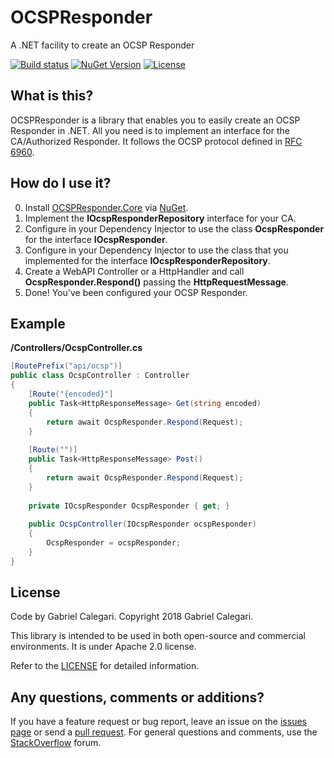 # OCSPResponder
A .NET facility to create an OCSP Responder

[![Build status](https://ci.appveyor.com/api/projects/status/lhqukqop1eh385wt?svg=true)](https://ci.appveyor.com/project/gabrielcalegari/ocspresponder)
[![NuGet Version](http://img.shields.io/nuget/v/OcspResponder.Core.svg?style=flat)](https://www.nuget.org/packages/OcspResponder.Core)
[![License](https://img.shields.io/badge/license-apache-blue.svg)](http://www.apache.org/licenses/LICENSE-2.0)

## What is this?

OCSPResponder is a library that enables you to easily create an OCSP Responder in .NET. All you need is to implement an interface for the CA/Authorized Responder. It follows the OCSP protocol defined in [RFC 6960](https://tools.ietf.org/html/rfc6960).

## How do I use it?

0. Install [OCSPResponder.Core](http://nuget.org/List/Packages/OSCPResponder.Core) via [NuGet](http://nuget.org).
1. Implement the **IOcspResponderRepository** interface for your CA.
2. Configure in your Dependency Injector to use the class **OcspResponder** for the interface **IOcspResponder**.
3. Configure in your Dependency Injector to use the class that you implemented for the interface **IOcspResponderRepository**.
4. Create a WebAPI Controller or a HttpHandler and call **OcspResponder.Respond()** passing the **HttpRequestMessage**.
5. Done! You've been configured your OCSP Responder.

## Example

**/Controllers/OcspController.cs**

```csharp
[RoutePrefix("api/ocsp")]
public class OcspController : Controller
{
    [Route("{encoded}"]
    public Task<HttpResponseMessage> Get(string encoded)
    {
        return await OcspResponder.Respond(Request);
    }
    
    [Route("")]
    public Task<HttpResponseMessage> Post()
    {
        return await OcspResponder.Respond(Request);
    }
    
    private IOcspResponder OcspResponder { get; }
    
    public OcspController(IOcspResponder ocspResponder)
    {
        OcspResponder = ocspResponder;
    }
}
```

## License

Code by Gabriel Calegari. Copyright 2018 Gabriel Calegari.

This library is intended to be used in both open-source and commercial environments. It is under Apache 2.0 license.

Refer to the [LICENSE](https://github.com/gabrielcalegari/OCSPResponder/blob/master/LICENSE) for detailed information. 

## Any questions, comments or additions?
If you have a feature request or bug report, leave an issue on the [issues page](https://github.com/gabrielcalegari/OCSPResponder/issues) or send a [pull request](https://github.com/gabrielcalegari/OCSPResponder/pulls). For general questions and comments, use the [StackOverflow](https://stackoverflow.com/) forum.
